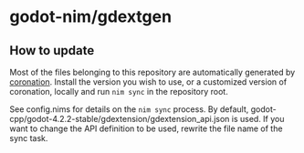 # godot-nim/gdextgen

## How to update

Most of the files belonging to this repository are automatically generated by [coronation](https://github.com/godot-nim/coronation).
Install the version you wish to use, or a customized version of coronation, locally and run `nim sync` in the repository root.

See config.nims for details on the `nim sync` process.
By default, godot-cpp/godot-4.2.2-stable/gdextension/gdextension_api.json is used.
If you want to change the API definition to be used, rewrite the file name of the sync task.